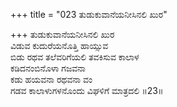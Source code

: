 +++
title = "023 ತುಡುಕುವಾನೆಯನೀಸಿನಲಿ ಖುರ"

+++
ತುಡುಕುವಾನೆಯನೀಸಿನಲಿ ಖುರ  
ವಿಡುವ ಕುದುರೆಯನೊತ್ತಿ ಹಾಯ್ಸುವ  
ಬಿಡು ರಥವ ತಲೆವರಿಗೆಯಲಿ ತವಕಿಸುವ ಕಾಲಾಳ  
ಕಡಿದನಂಬಿನೊಳಾ ಗಜವನಾ  
ಕಡು ಹಯವನಾ ರಥವನಾ ವಂ  
ಗಡವ ಕಾಲಾಳುಗಳನೊಂದು ವಿಘಳಿಗೆ ಮಾತ್ರದಲಿ      ॥23॥